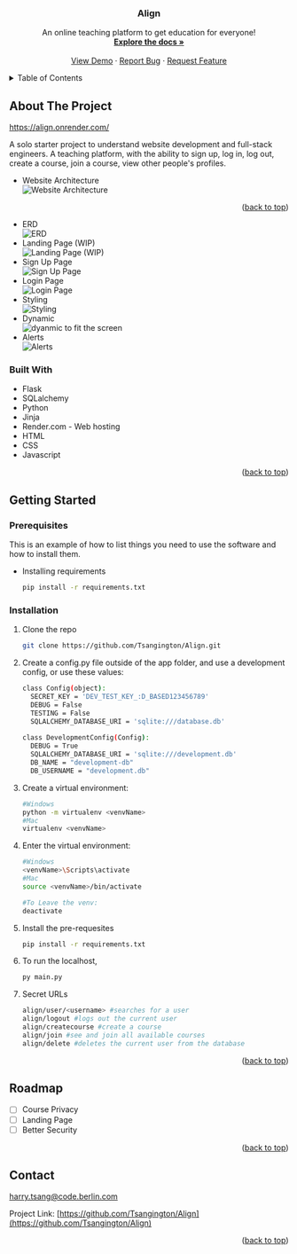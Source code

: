 <a name="readme-top"></a>

<h3 align="center"> Align </h3>

  <p align="center">
    An online teaching platform to get education for everyone!
    <br />
    <a href="https://github.com/Tsangington/Align"><strong>Explore the docs »</strong></a>
    <br />
    <br />
    <a href="https://github.com/Tsangington/Align">View Demo</a>
    ·
    <a href="https://github.com/Tsangington/Align/issues">Report Bug</a>
    ·
    <a href="https://github.com/Tsangington/Align/issues">Request Feature</a>
  </p>
</div>



<!-- TABLE OF CONTENTS -->
<details>
  <summary>Table of Contents</summary>
  <ol>
    <li>
      <a href="#about-the-project">About The Project</a>
      <ul>
        <li><a href="#built-with">Built With</a></li>
      </ul>
    </li>
    <li>
      <a href="#getting-started">Getting Started</a>
      <ul>
        <li><a href="#prerequisites">Prerequisites</a></li>
        <li><a href="#installation">Installation</a></li>
      </ul>
    </li>
    <li><a href="#usage">Usage</a></li>
    <li><a href="#roadmap">Roadmap</a></li>
    <li><a href="#contributing">Contributing</a></li>
    <li><a href="#license">License</a></li>
    <li><a href="#contact">Contact</a></li>
    <li><a href="#acknowledgments">Acknowledgments</a></li>
  </ol>
</details>



<!-- ABOUT THE PROJECT -->
## About The Project

https://align.onrender.com/

A solo starter project to understand website development and full-stack engineers. A teaching platform, with the ability to sign up, log in, log out, create a course, join a course, view other people's profiles.

* Website Architecture <br/>
![Website Architecture](https://user-images.githubusercontent.com/102903601/235075392-8a8ec66a-a85d-4122-802e-ceb9d822400f.png)<p align="right">(<a href="#readme-top">back to top</a>)</p>
* ERD <br/>
![ERD](https://user-images.githubusercontent.com/102903601/235108069-eb545b66-19db-4cf4-bd6c-e1b28d612fda.png)
* Landing Page (WIP) <br/>
![Landing Page (WIP)](https://user-images.githubusercontent.com/102903601/235075706-2338e833-2364-47ec-8ac7-a8269b09aec6.png)
* Sign Up Page <br/>
![Sign Up Page](https://user-images.githubusercontent.com/102903601/235075816-2baf4d5f-b42d-4379-80a2-aaa834c555f9.png)
* Login Page <br/>
![Login Page](https://user-images.githubusercontent.com/102903601/235075892-3a6b11af-e3e0-4fe5-8cce-c08fcc237b91.png)
* Styling <br/>
![Styling](https://user-images.githubusercontent.com/102903601/235075980-bd0016c1-a42b-4dff-961e-08629bf591dc.png)
* Dynamic <br/>
![dyanmic to fit the screen](https://user-images.githubusercontent.com/102903601/235076121-191b35c4-cc75-47da-a446-36319c0ae066.png)
* Alerts <br/>
![Alerts](https://user-images.githubusercontent.com/102903601/235108653-3518618b-454b-4cfa-8906-8066a793692b.png)


### Built With

* Flask
* SQLalchemy
* Python
* Jinja
* Render.com - Web hosting
* HTML
* CSS
* Javascript

<p align="right">(<a href="#readme-top">back to top</a>)</p>



<!-- GETTING STARTED -->
## Getting Started



### Prerequisites

This is an example of how to list things you need to use the software and how to install them.
* Installing requirements
  ```sh
  pip install -r requirements.txt 
  ```

### Installation

1. Clone the repo
   ```sh
   git clone https://github.com/Tsangington/Align.git
   ```
2. Create a config.py file outside of the app folder, and use a development config, or use these values:
   ```sh
   class Config(object):
     SECRET_KEY = 'DEV_TEST_KEY_:D_BASED123456789'
     DEBUG = False
     TESTING = False
     SQLALCHEMY_DATABASE_URI = 'sqlite:///database.db'
    
   class DevelopmentConfig(Config):
     DEBUG = True
     SQLALCHEMY_DATABASE_URI = 'sqlite:///development.db'
     DB_NAME = "development-db"
     DB_USERNAME = "development.db"
   ```
3. Create a virtual environment:
   ```sh
   #Windows
   python -m virtualenv <venvName>
   #Mac
   virtualenv <venvName>
   ```
4. Enter the virtual environment:
   ```sh
   #Windows
   <venvName>\Scripts\activate
   #Mac
   source <venvName>/bin/activate
   
   #To Leave the venv:
   deactivate
   ```
5. Install the pre-requesites
   ```sh
   pip install -r requirements.txt 
   ```
6. To run the localhost,
   ```sh
   py main.py
   ```
7. Secret URLs
     ```sh
   align/user/<username> #searches for a user
   align/logout #logs out the current user
   align/createcourse #create a course
   align/join #see and join all available courses
   align/delete #deletes the current user from the database
   ```
<p align="right">(<a href="#readme-top">back to top</a>)</p>

<!-- ROADMAP -->
## Roadmap

- [ ] Course Privacy
- [ ] Landing Page
- [ ] Better Security

<p align="right">(<a href="#readme-top">back to top</a>)</p>

<!-- CONTACT -->
## Contact

harry.tsang@code.berlin.com

Project Link: [https://github.com/Tsangington/Align](https://github.com/Tsangington/Align)

<p align="right">(<a href="#readme-top">back to top</a>)</p>

